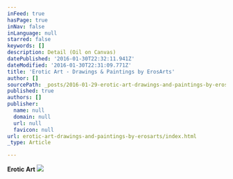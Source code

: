 ```yaml
---
inFeed: true
hasPage: true
inNav: false
inLanguage: null
starred: false
keywords: []
description: Detail (Oil on Canvas)
datePublished: '2016-01-30T22:32:11.941Z'
dateModified: '2016-01-30T22:31:09.771Z'
title: 'Erotic Art - Drawings & Paintings by ErosArts'
author: []
sourcePath: _posts/2016-01-29-erotic-art-drawings-and-paintings-by-erosarts.md
published: true
authors: []
publisher:
  name: null
  domain: null
  url: null
  favicon: null
url: erotic-art-drawings-and-paintings-by-erosarts/index.html
_type: Article

---
```

**Erotic Art**
![](https://s3-us-west-2.amazonaws.com/the-grid-img/p/7f3f15a627ca19d1bbce134e18d39657b433d0a9.jpg)